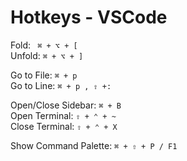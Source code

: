 # Hotkeys - VSCode

Fold: ` ⌘ + ⌥ + [`\
Unfold: `⌘ + ⌥ + ]`

Go to File: `⌘ + p`\
Go to Line: `⌘ + p , ⇧ +:`

Open/Close Sidebar: `⌘ + B`\
Open Terminal: `⇧ + ⌃ + ~`\
Close Terminal: `⇧ + ⌃ + X`

Show Command Palette: `⌘ + ⇧ + P / F1`
